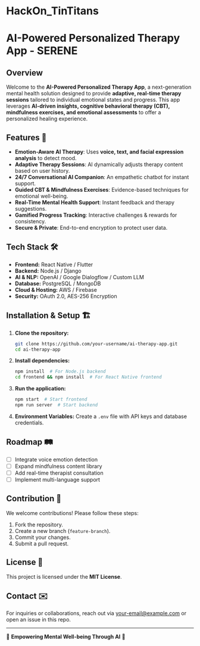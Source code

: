 # HackOn_TinTitans
# AI-Powered Personalized Therapy App - SERENE

## Overview
Welcome to the **AI-Powered Personalized Therapy App**, a next-generation mental health solution designed to provide **adaptive, real-time therapy sessions** tailored to individual emotional states and progress. This app leverages **AI-driven insights, cognitive behavioral therapy (CBT), mindfulness exercises, and emotional assessments** to offer a personalized healing experience.

## Features 🚀
- **Emotion-Aware AI Therapy**: Uses **voice, text, and facial expression analysis** to detect mood.
- **Adaptive Therapy Sessions**: AI dynamically adjusts therapy content based on user history.
- **24/7 Conversational AI Companion**: An empathetic chatbot for instant support.
- **Guided CBT & Mindfulness Exercises**: Evidence-based techniques for emotional well-being.
- **Real-Time Mental Health Support**: Instant feedback and therapy suggestions.
- **Gamified Progress Tracking**: Interactive challenges & rewards for consistency.
- **Secure & Private**: End-to-end encryption to protect user data.

## Tech Stack 🛠️
- **Frontend:** React Native / Flutter
- **Backend:** Node.js / Django
- **AI & NLP:** OpenAI / Google Dialogflow / Custom LLM
- **Database:** PostgreSQL / MongoDB
- **Cloud & Hosting:** AWS / Firebase
- **Security:** OAuth 2.0, AES-256 Encryption

## Installation & Setup 🏗️
1. **Clone the repository:**
   ```bash
   git clone https://github.com/your-username/ai-therapy-app.git
   cd ai-therapy-app
   ```
2. **Install dependencies:**
   ```bash
   npm install  # For Node.js backend
   cd frontend && npm install  # For React Native frontend
   ```
3. **Run the application:**
   ```bash
   npm start  # Start frontend
   npm run server  # Start backend
   ```
4. **Environment Variables:** Create a `.env` file with API keys and database credentials.

## Roadmap 🛤️
- [ ] Integrate voice emotion detection
- [ ] Expand mindfulness content library
- [ ] Add real-time therapist consultation
- [ ] Implement multi-language support

## Contribution 🤝
We welcome contributions! Please follow these steps:
1. Fork the repository.
2. Create a new branch (`feature-branch`).
3. Commit your changes.
4. Submit a pull request.

## License 📜
This project is licensed under the **MIT License**.

## Contact ✉️
For inquiries or collaborations, reach out via [your-email@example.com](mailto:your-email@example.com) or open an issue in this repo.

---
💙 **Empowering Mental Well-being Through AI** 💙
